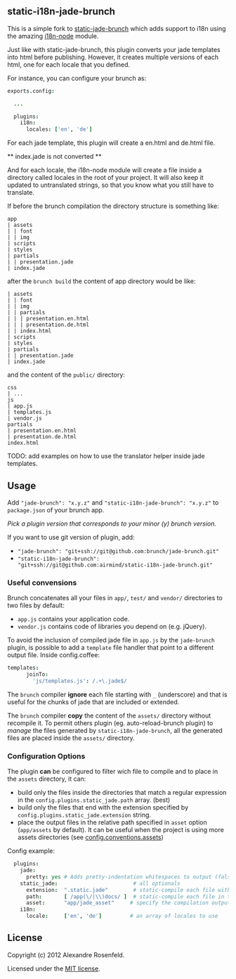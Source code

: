 ## static-i18n-jade-brunch


This is a simple fork to [static-jade-brunch](https://github.com/ilkosta/static-jade-brunch) which adds support to i18n using the amazing [i18n-node](https://github.com/mashpie/i18n-node) module.

Just like with static-jade-brunch, this plugin converts your jade templates into html before publishing. However, it creates multiple versions of each html, one for each locale that you defined.

For instance, you can configure your brunch as:
```coffeescript
exports.config:

  ...

  plugins:
    i18n:
      locales: ['en', 'de']
```

For each jade template, this plugin will create a en.html and de.html file. 

** index.jade is not converted **

And for each locale, the i18n-node module will create a file inside a directory called locales in the root of your project. It will also keep it updated to untranslated strings, so that you know what you still have to translate.

If before the brunch compilation the directory structure is something like:
```
app
| assets
| | font
| | img
| scripts
| styles
| partials
| | presentation.jade
| index.jade
```
after the `brunch build` the content of app directory would be like:
```
| assets
| | font
| | img
| | partials
| | | presentation.en.html
| | | presentation.de.html
| | index.html
| scripts
| styles
| partials
| | presentation.jade
| index.jade
```
and the content of the `public/` directory:
```
css
| ...
js
| app.js
| templates.js
| vendor.js
partials
| presentation.en.html
| presentation.de.html
index.html
```

TODO: add examples on how to use the translator helper inside jade templates.

## Usage
Add `"jade-brunch": "x.y.z"` and `"static-i18n-jade-brunch": "x.y.z"` to `package.json` of your brunch app.

*Pick a plugin version that corresponds to your minor (y) brunch version.*

If you want to use git version of plugin, add:

* `"jade-brunch": "git+ssh://git@github.com:brunch/jade-brunch.git"`
* `"static-i18n-jade-brunch": "git+ssh://git@github.com:airmind/static-i18n-jade-brunch.git"`

### Useful convensions
Brunch concatenates all your files in `app/`, `test/` and `vendor/` directories to two files by default:

* `app.js` contains your application code.
* `vendor.js` contains code of libraries you depend on (e.g. jQuery).

To avoid the inclusion of compiled jade file in `app.js` by the `jade-brunch` plugin, is possible to add a `template` file handler that point to a different output file. Inside config.coffee:
```coffeescript
templates:
      joinTo:
        'js/templates.js': /.+\.jade$/
```

The `brunch` compiler **ignore** each file starting with `_` (underscore) and that is useful for the chunks of jade that are included or extended.

The `brunch` compiler **copy** the content of the `assets/` directory without recompile it.
To permit others plugin (eg. auto-reload-brunch plugin) to *manage* the files generated by `static-i18n-jade-brunch`, all the generated files are placed inside the `assets/` directory.

### Configuration Options
The plugin **can** be configured to filter wich file to compile and to place in the `assets` directory, it can:

* build only the files inside the directories that match a regular expression in the `config.plugins.static_jade.path` array. (best)
* build only the files that end with the extension specified by `config.plugins.static_jade.extension` string.
* place the output files in the relative path specified in `asset` option (`app/assets` by default). It can be useful when the project is using more assets directories (see [config.conventions.assets](http://brunch.readthedocs.org/en/latest/config.html#conventions))

Config example:
```coffeescript
  plugins:
    jade:
      pretty: yes # Adds pretty-indentation whitespaces to output (false by default)
    static_jade:                        # all optionals
      extension:  ".static.jade"        # static-compile each file with this extension in `assets`
      path:       [ /app(\/|\\)docs/ ]  # static-compile each file in this directories
      asset:      "app/jade_asset"     # specify the compilation output
    i18n:
      locale:     ['en', 'de']         # an array of locales to use
```

## License
Copyright (c) 2012 Alexandre Rosenfeld.

Licensed under the [MIT license](https://github.com/airmind/static-i18n-jade-brunch/blob/master/LICENSE-MIT).